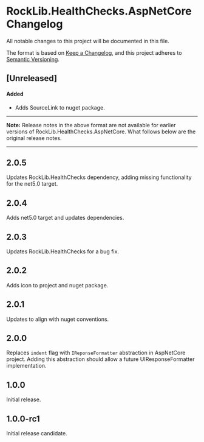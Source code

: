 # RockLib.HealthChecks.AspNetCore Changelog

All notable changes to this project will be documented in this file.

The format is based on [Keep a Changelog](https://keepachangelog.com/en/1.0.0/),
and this project adheres to [Semantic Versioning](https://semver.org/spec/v2.0.0.html).

## [Unreleased]

#### Added

- Adds SourceLink to nuget package.

----

**Note:** Release notes in the above format are not available for earlier versions of
RockLib.HealthChecks.AspNetCore. What follows below are the original release notes.

----

## 2.0.5

Updates RockLib.HealthChecks dependency, adding missing functionality for the net5.0 target.

## 2.0.4

Adds net5.0 target and updates dependencies.

## 2.0.3

Updates RockLib.HealthChecks for a bug fix.

## 2.0.2

Adds icon to project and nuget package.

## 2.0.1

Updates to align with nuget conventions.

## 2.0.0

Replaces `indent` flag with `IReponseFormatter` abstraction in AspNetCore project. Adding this abstraction should allow a future UIResponseFormatter implementation.

## 1.0.0

Initial release.

## 1.0.0-rc1

Initial release candidate.

